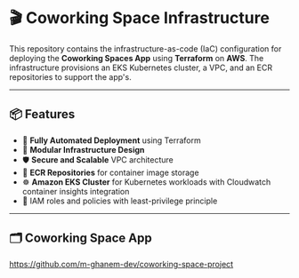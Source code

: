 # 🎬 Coworking Space Infrastructure

This repository contains the infrastructure-as-code (IaC) configuration for deploying the **Coworking Spaces App** using **Terraform** on **AWS**. The infrastructure provisions an EKS Kubernetes cluster, a VPC, and an ECR repositories to support the app's.

---

## 📦 Features

- 🚀 **Fully Automated Deployment** using Terraform
- 🧱 **Modular Infrastructure Design**
- 🛡️ **Secure and Scalable** VPC architecture
- 🐳 **ECR Repositories** for container image storage
- ☸️ **Amazon EKS Cluster** for Kubernetes workloads with Cloudwatch container insights integration
- 🔐 IAM roles and policies with least-privilege principle

---

## 🗂️ Coworking Space App

https://github.com/m-ghanem-dev/coworking-space-project
